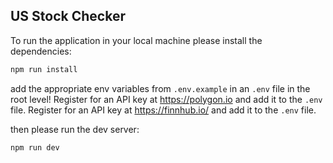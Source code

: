 ## US Stock Checker

To run the application in your local machine please install the dependencies:
```bash
npm run install
```
add the appropriate env variables from `.env.example` in an `.env` file in the root level!
Register for an API key at https://polygon.io and add it to the `.env` file.
Register for an API key at https://finnhub.io/ and add it to the `.env` file.


then please run the dev server:

```bash
npm run dev
```
